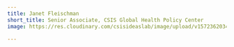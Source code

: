 ```yaml
---
title: Janet Fleischman
short_title: Senior Associate, CSIS Global Health Policy Center
image: https://res.cloudinary.com/csisideaslab/image/upload/v1572362034/health-commission/JFleischman_sywsav.jpg

---
```

